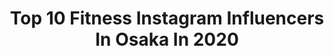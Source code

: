 ---
title: Top 10 Fitness Instagram Influencers In Osaka In 2020
description: >-
  Find top fitness Instagram influencers in Osaka in 2020. Most popular hashtags: #training #stayhome #fitness #workout.
platform: Instagram
profiles:
  - username: "yogakiyoxx"
    fullname: >-
      KIYONO  ヨガインストラクター
    location: "Japan"
    followers: 10430
    engagement: 537
    commentsToLikes: 0.023255
    id: ck5zzwc1wcj950i145o5dhky1
    verified: false
    hashtags: "#yogainstructor, #lobor, #supported, #nomonday"
  - username: "chitose_yoshino"
    fullname: >-
      ちとせ よしの
    location: "Japan"
    followers: 146730
    engagement: 520
    commentsToLikes: 0.013314
    id: ck8tcr6510d350j78s2omtfgd
    verified: true
    hashtags: "#forucafe, #dryflower, #achfilo, #gravure"
  - username: "kintaroumasakari"
    fullname: >-
      Kintarou Masakari
    location: "Japan"
    followers: 17280
    engagement: 840
    commentsToLikes: 0.014764
    id: ck6ug73051ar30j71z2pbmj5f
    verified: false
    hashtags: "#fixit, #repost, #rizinff, #rizin"
  - username: "chi831sa"
    fullname: >-
      chi831sa
    location: "Japan"
    followers: 31359
    engagement: 123
    commentsToLikes: 0.007948
    id: ck15qn7c83o8w0i19l9ts0o0j
    verified: false
    hashtags: "#lavie, #etking, #gal, #redsolebar"
  - username: "shin_kuroobisan"
    fullname: >-
      黒帯さん^ ^
    location: "Japan"
    followers: 53221
    engagement: 265
    commentsToLikes: 0.004391
    id: ck14gn8qo62a00i19x842erjn
    verified: false
    hashtags: "#fridayfeeling, #skincareindonesia, #lashesonfleek, #lashtech"
  - username: "keikocalvins"
    fullname: >-
      Keikocalvin
    location: "Japan"
    followers: 7238
    engagement: 1210
    commentsToLikes: 0.038037
    id: ck6tzelxo98wy0j714tb0rt3r
    verified: false
    hashtags: "#asianbeauty, #fitnessmodels, #stunninggirl, #asiangirl"
  - username: "yuukimori"
    fullname: >-
      森 有紀
    location: "Japan"
    followers: 3955
    engagement: 2874
    commentsToLikes: 0.043151
    id: ck8tbr6ufwsuo0j781kroyjqv
    verified: false
    hashtags: "#peace"
  - username: "sapirfi"
    fullname: >-
      ספיר פישלזון-מאיר
    location: "Japan"
    followers: 14011
    engagement: 880
    commentsToLikes: 0.023170
    id: ck13cvsmv2ery0i19obywhslt
    verified: false
    hashtags: "#sasuke37, #telaviv, #weekend, #jaffa"
  - username: "reika_japan"
    fullname: >-
      ❤REIKA❤黒咲玲香
    location: "Japan"
    followers: 28208
    engagement: 212
    commentsToLikes: 0.045842
    id: ck5hopz05q0i50i11y7ts6ngi
    verified: false
    hashtags: "#bikinicompetitor, #lavia, #universalcustomchoppers, #training"
  - username: "mina_shirakawa"
    fullname: >-
      白川未奈 Mina Shirakawa
    location: "Japan"
    followers: 116918
    engagement: 200
    commentsToLikes: 0.017253
    id: ck5qc5jfeoyif0i11vbdg2f3o
    verified: false
    hashtags: "#japan, #spain, #nubells, #dumbellworkout"
---